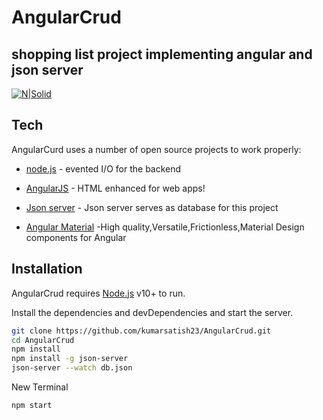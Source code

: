 # AngularCrud
## shopping list project implementing angular and json server

[![N|Solid](https://img.shields.io/badge/Angular-DD0031?style=for-the-badge&logo=angular&logoColor=white)](https://angular.io/)

## Tech

AngularCurd uses a number of open source projects to work properly:

- [node.js](https://nodejs.org/en/) - evented I/O for the backend

- [AngularJS](https://angular.io/) - HTML enhanced for web apps!
- [Json server](https://www.npmjs.com/package/json-server) - Json  server serves as database for this project
- [Angular Material](https://material.angular.io/) -High quality,Versatile,Frictionless,Material Design components for Angular

## Installation

AngularCrud requires [Node.js](https://nodejs.org/) v10+ to run.

Install the dependencies and devDependencies and start the server.

```sh
git clone https://github.com/kumarsatish23/AngularCrud.git
cd AngularCrud
npm install
npm install -g json-server
json-server --watch db.json
```

New Terminal

```sh
npm start
```

